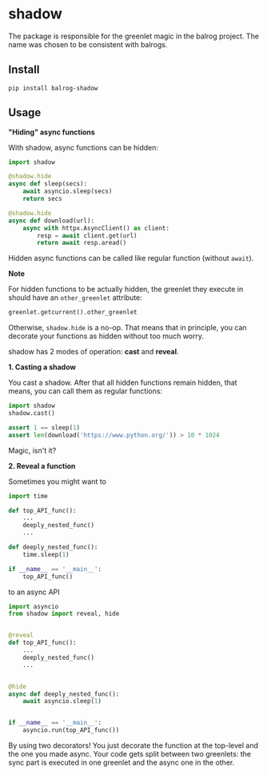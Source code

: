 # shadow

The package is responsible for the greenlet magic in the balrog project.
The name was chosen to be consistent with balrogs.

## Install

```
pip install balrog-shadow
```

## Usage

**"Hiding" async functions**

With shadow, async functions can be hidden:

```python
import shadow

@shadow.hide
async def sleep(secs):
    await asyncio.sleep(secs)
    return secs

@shadow.hide
async def download(url):
    async with httpx.AsyncClient() as client:
        resp = await client.get(url)
        return await resp.aread()
```

Hidden async functions can be called like regular function (without `await`).

**Note**

For hidden functions to be actually hidden, the greenlet they execute in should have
an `other_greenlet` attribute:

```python
greenlet.getcurrent().other_greenlet
```

Otherwise, `shadow.hide` is a no-op. That means that in principle,
you can decorate your functions as hidden without too much worry.

shadow has 2 modes of operation: **cast** and **reveal**.

**1. Casting a shadow**

You cast a shadow. After that all hidden functions remain hidden, that means,
you can call them as regular functions:

```python
import shadow
shadow.cast()

assert 1 == sleep(1)
assert len(download('https://www.python.org/')) > 10 * 1024
```

Magic, isn't it?

**2. Reveal a function**

Sometimes you might want to

```python
import time

def top_API_func():
    ...
    deeply_nested_func()
    ...

def deeply_nested_func():
    time.sleep(1)

if __name__ == '__main__':
    top_API_func()
```

to an async API

```python
import asyncio
from shadow import reveal, hide


@reveal
def top_API_func():
    ...
    deeply_nested_func()
    ...


@hide
async def deeply_nested_func():
    await asyncio.sleep(1)


if __name__ == '__main__':
    asyncio.run(top_API_func())
```

By using two decorators! You just decorate the function at the top-level and the one you made async. Your code gets split between
two greenlets: the sync part is executed in one greenlet and the async one in the other.